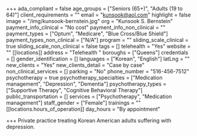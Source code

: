 +++
ada_compliant = false
age_groups = ["Seniors (65+)", "Adults (19 to 64)"]
client_requirements = ""
email = "kunsook@aol.com"
highlight = false
image = "/img/kunsook-bernstein.jpg"
org = "Kunsook S. Bernstein"
payment_info_clinical = "No cost"
payment_info_non_clinical = ""
payment_types = ["Optum", "Medicare", "Blue Cross/Blue Shield"]
payment_types_non_clinical = ["N/A"]
program = ""
sliding_scale_clinical = true
sliding_scale_non_clinical = false
tags = []
telehealth = "Yes"
website = ""
[[locations]]
address = "Telehealth "
boroughs = ["Queens"]
credentials = []
gender_identification = []
languages = ["Korean", "English"]
latLng = ""
new_clients = "Yes"
new_clients_detail = "Case by case"
non_clinical_services = []
parking = "No"
phone_number = "516-456-7512"
psychotherapy = true
psychotherapy_specialties = ["Medication management", "Depression", "Dementia"]
psychotherapy_types = ["Supportive Therapy", "Cognitive Behavioral Therapy"]
public_transportation = []
services = ["Psychotherapy", "Medication management"]
staff_gender = ["Female"]
trainings = ""
[[locations.hours_of_operation]]
day_hours = "By appointment"

+++
Private practice treating Korean American adults suffering with depression.